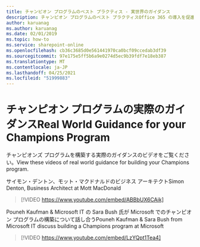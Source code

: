 ```yaml
---
title: チャンピオン プログラムのベスト プラクティス - 実世界のガイダンス
description: チャンピオン プログラムのベスト プラクティスOffice 365 の導入を促進する
author: karuanag
ms.author: karuanag
ms.date: 02/01/2019
ms.topic: how-to
ms.service: sharepoint-online
ms.openlocfilehash: cb36c3685d0e561441970ca0bcf09ccedab3df39
ms.sourcegitcommit: 97e175e5ff5b6a9e0274d5ec9b39fdf7e18eb387
ms.translationtype: MT
ms.contentlocale: ja-JP
ms.lasthandoff: 04/25/2021
ms.locfileid: "51999883"
---
```

# <a name="real-world-guidance-for-your-champions-program"></a><span data-ttu-id="9001f-103">チャンピオン プログラムの実際のガイダンス</span><span class="sxs-lookup"><span data-stu-id="9001f-103">Real World Guidance for your Champions Program</span></span>

<span data-ttu-id="9001f-104">チャンピオンズ プログラムを構築する実際のガイダンスのビデオをご覧ください。</span><span class="sxs-lookup"><span data-stu-id="9001f-104">View these videos of real world guidance for building your Champions program.</span></span>  

<span data-ttu-id="9001f-105">サイモン・デントン、モット・マクドナルドのビジネス アーキテクト</span><span class="sxs-lookup"><span data-stu-id="9001f-105">Simon Denton, Business Architect at Mott MacDonald</span></span>

> [!VIDEO https://www.youtube.com/embed/ABBbUX6CAik]

<span data-ttu-id="9001f-106">Pouneh Kaufman & Microsoft IT の Sara Bush 氏が Microsoft でのチャンピオン プログラムの構築について話し合う</span><span class="sxs-lookup"><span data-stu-id="9001f-106">Pouneh Kaufman & Sara Bush from Microsoft IT discuss building a Champions program at Microsoft</span></span>

> [!VIDEO https://www.youtube.com/embed/LzYQpt1Tea4]
